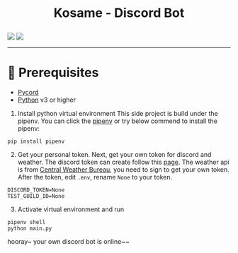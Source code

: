 
# <p align="center"> Kosame - Discord Bot </p>
![](https://img.shields.io/github/pipenv/locked/dependency-version/ncuphysics/hack_bot/py-cord)
![](https://img.shields.io/bower/l/mi)

--------------
# :file_folder: Prerequisites
* [Pycord](https://docs.pycord.dev/en/stable/installing.html)  
* [Python](https://www.python.org/downloads/) v3 or higher

1. Install python virtual environment
This side project is build under the pipenv. You can click the [pipenv](https://pypi.org/project/pipenv/) or try below commend to install the pipenv:  

```
pip install pipenv
```
 
2. Get your personal token.
Next, get your own token for discord and weather. The discord token can create follow this [page](https://docs.pycord.dev/en/stable/discord.html). The weather api is from [Central Weather Bureau](https://opendata.cwb.gov.tw/dist/opendata-swagger.html), you need to sign to get your own token.  
After the token, edit  `.env`, rename `None` to your token.

```
DISCORD_TOKEN=None
TEST_GUILD_ID=None
```
3. Activate virtual environment and run
```
pipenv shell
python main.py
```
hooray~ your own discord bot is online~~ 